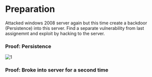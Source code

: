 # Preparation
Attacked windows 2008 server again but this time create a backdoor (Persistence) into this server. Find a separate vulnerability from last assignemnt and exploit by hacking to the server.
 
 ### Proof: Persistence 
 ![1](https://user-images.githubusercontent.com/26984030/27212530-8f363604-5215-11e7-9469-463dc1a5faa1.PNG)

 
 
 ### Proof: Broke into server for a second time
